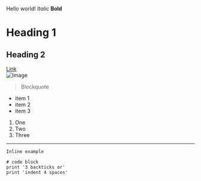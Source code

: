 Hello world!
*Italic* 
**Bold** 
# Heading 1 
## Heading 2
[Link](http://google.com)	
![Image](https://i.redd.it/d5v96dhcaeb51.jpg)	
> Blockquote	
* item 1
* item 2
* item 3
1. One
2. Two
3. Three
---
`Inline example`

    # code block
    print '3 backticks or'
    print 'indent 4 spaces'

